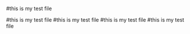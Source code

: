#this is my test file

#this is my test file
#this is my test file
#this is my test file
#this is my test file
